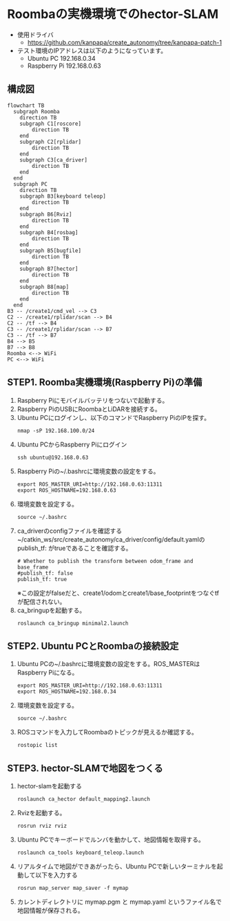 # Roombaの実機環境でのhector-SLAM

* 使用ドライバ
    * https://github.com/kanpapa/create_autonomy/tree/kanpapa-patch-1
* テスト環境のIPアドレスは以下のようになっています。
    * Ubuntu PC 192.168.0.34
    * Raspberry Pi 192.168.0.63

## 構成図

```mermaid
flowchart TB
  subgraph Roomba
    direction TB
    subgraph C1[roscore]
        direction TB
    end
    subgraph C2[rplidar]
        direction TB
    end
    subgraph C3[ca_driver]
        direction TB
    end
  end
  subgraph PC
    direction TB
    subgraph B3[keyboard teleop]
        direction TB
    end
    subgraph B6[Rviz]
        direction TB
    end
    subgraph B4[rosbag]
        direction TB
    end
    subgraph B5[bugfile]
        direction TB
    end
    subgraph B7[hector]
        direction TB
    end
    subgraph B8[map]
        direction TB
    end
  end
B3 -- /create1/cmd_vel --> C3
C2 -- /create1/rplidar/scan --> B4
C2 -- /tf --> B4
C3 -- /create1/rplidar/scan --> B7
C3 -- /tf --> B7
B4 --> B5
B7 --> B8
Roomba <--> WiFi
PC <--> WiFi
```

## STEP1. Roomba実機環境(Raspberry Pi)の準備

1. Raspberry Piにモバイルバッテリをつないで起動する。
1. Raspberry PiのUSBにRoombaとLiDARを接続する。
1. Ubuntu PCにログインし、以下のコマンドでRaspberry PiのIPを探す。
    ```
    nmap -sP 192.168.100.0/24
    ```
1. Ubuntu PCからRaspberry Piにログイン
    ```
    ssh ubuntu@192.168.0.63
    ```
1. Raspberry Piの~/.bashrcに環境変数の設定をする。
    ```
    export ROS_MASTER_URI=http://192.168.0.63:11311
    export ROS_HOSTNAME=192.168.0.63
    ```
1. 環境変数を設定する。
    ```
    source ~/.bashrc
    ```
1. ca_driverのconfigファイルを確認する    
    ~/catkin_ws/src/create_autonomy/ca_driver/config/default.yamlのpublish_tf: がtrueであることを確認する。
    ```
    # Whether to publish the transform between odom_frame and base_frame
    #publish_tf: false
    publish_tf: true
    ```
    ※この設定がfalseだと、create1/odomとcreate1/base_footprintをつなぐtfが配信されない。
1. ca_bringupを起動する。
    ```
    roslaunch ca_bringup minimal2.launch
    ```

## STEP2. Ubuntu PCとRoombaの接続設定

1. Ubuntu PCの~/.bashrcに環境変数の設定をする。ROS_MASTERはRaspberry Piになる。
    ```
    export ROS_MASTER_URI=http://192.168.0.63:11311
    export ROS_HOSTNAME=192.168.0.34
    ```
1. 環境変数を設定する。
    ```
    source ~/.bashrc
    ```
1. ROSコマンドを入力してRoombaのトピックが見えるか確認する。
    ```
    rostopic list
    ```

## STEP3. hector-SLAMで地図をつくる

1. hector-slamを起動する
    ```
    roslaunch ca_hector default_mapping2.launch
    ```
1. Rvizを起動する。
    ```
    rosrun rviz rviz
    ```
1. Ubuntu PCでキーボードでルンバを動かして、地図情報を取得する。
    ```
    roslaunch ca_tools keyboard_teleop.launch
    ```
1. リアルタイムで地図ができあがったら、Ubuntu PCで新しいターミナルを起動して以下を入力する
    ```
    rosrun map_server map_saver -f mymap
    ```
1. カレントディレクトリに mymap.pgm と mymap.yaml というファイル名で地図情報が保存される。
